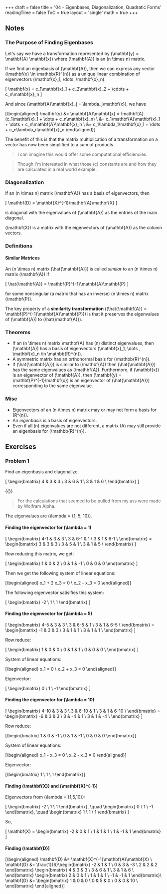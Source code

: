 +++
draft = false
title = '04 - Eigenbases, Diagonalization, Quadratic Forms'
readingTime = false
ToC = true
layout = 'single'
math = true
+++

## Notes

### The Purpose of Finding Eigenbases

Let's say we have a transformation represented by \(\mathbf{y} = \mathbf{A} \mathbf{x}\) where \(\mathbf{A}\) is an \(n \times n\) matrix.

If we find an eigenbasis of \(\mathbf{A}\), then we can express any vector \(\mathbf{x} \in \mathbb{R}^{n}\) as a unique linear combination of eigenvectors \(\mathbf{x}_1, \dots ,\mathbf{x}_n\).

\[
  \mathbf{x} = c_1\mathbf{x}_1 + c_2\mathbf{x}_2 + \cdots + c_n\mathbf{x}_n
\]

And since \(\mathbf{A}\mathbf{x}_j = \lambda_j\mathbf{x}\), we have

\[\begin{aligned}
  \mathbf{y} &= \mathbf{A}\mathbf{x} = \mathbf{A}(c_1\mathbf{x}_1 + \dots + c_n\mathbf{x}_n) \\
  &= c_1\mathbf{A}\mathbf{x}_1 + \dots + c_n\mathbf{A}\mathbf{x}_n \\
  &= c_1\lambda_1\mathbf{x}_1 + \dots + c_n\lambda_n\mathbf{x}_n
\end{aligned}\]

The benefit of this is that the matrix multiplication of a transformation on a vector has now been simplified to a sum of products.

> I can imagine this would offer some computational efficiencies.

> Though I'm interested in what those \(c\) constants are and how they are calculated in a real world example.

### Diagonalization

If an \(n \times n\) matrix \(\mathbf{A}\) has a basis of eigenvectors, then

\[
  \mathbf{D} = \mathbf{X}^{-1}\mathbf{A}\mathbf{X}
\]

is diagonal with the eigenvalues of \(\mathbf{A}\) as the entries of the main diagonal.

\(\mathbf{X}\) is a matrix with the eigenvectors of \(\mathbf{A}\) as the column vectors.

### Definitions

#### Similar Matrices

An \(n \times n\) matrix \(\hat{\mathbf{A}}\) is called *similar* to an \(n \times n\) matrix \(\mathbf{A}\) if

\[
  \hat{\mathbf{A}} = \mathbf{P}^{-1}\mathbf{A}\mathbf{P}
\]

for some nonsingular (a matrix that has an inverse) \(n \times n\) matrix \(\mathbf{P}\).

The key property of a **similarity transformation** (\(\hat{\mathbf{A}} = \mathbf{P}^{-1}\mathbf{A}\mathbf{P}\)) is that it preserves the eigenvalues of \(\mathbf{A}\) to \(\hat{\mathbf{A}}\).

### Theorems
- If an \(n \times n\) matrix \mathbf{A} has \(n\) distinct eigenvalues, then \(\mathbf{A}\) has a basis of eigenvectors \(\mathbf{x}_1, \dots , \mathbf{x}_n \in \mathbb{R}^{n}\).
- A symmetric matrix has an orthonormal basis for \(\mathbb{R}^{n}\).
- If \(\hat{\mathbf{A}}\) is similar to \(\mathbf{A}\) then \(\hat{\mathbf{A}}\) has the same eigenvalues as \(\mathbf{A}\). Furthermore, if \(\mathbf{x}\) is an eigenvector of \(\mathbf{A}\), then \(\mathbf{y} = \mathbf{P}^{-1}\mathbf{x}\) is an eigenvector of \(\hat{\mathbf{A}}\) corresponding to the same eigenvalue.

### Misc
- Eigenvectors of an \(n \times n\) matrix may or may not form a basis for \(R^{n}\).
- An _eigenbasis_ is a basis of eigenvectors.
- Even if all \(n\) eigenvalues are not different, a matrix \(A\) may still provide an eigenbasis for \(\mathbb{R}^{n}\).

## Exercises

### Problem 1

Find an eigenbasis and diagonalize.

\[
  \begin{bmatrix}
    4 & 3 & 3 \\
    3 & 6 & 1 \\
    3 & 1 & 6 \\
  \end{bmatrix}
\]

{{<divider>}}

> For the calculations that seemed to be pulled from my ass were made by Wolfram Alpha.

The eigenvalues are \(\lambda = \{1, 5, 10\}\).

#### Finding the eigenvector for \(\lambda = 1\)

\[
  \begin{bmatrix}
    4-1 & 3 & 3 \\
    3 & 6-1 & 1 \\
    3 & 1 & 6-1 \\
  \end{bmatrix} =
  \begin{bmatrix}
    3 & 3 & 3 \\
    3 & 5 & 1 \\
    3 & 1 & 5 \\
  \end{bmatrix}
\]

Row reducing this matrix, we get:

\[
  \begin{bmatrix}
    1 & 0 & 2 \\
    0 & 1 & -1 \\
    0 & 0 & 0
  \end{bmatrix}
\]

Then we get the following system of linear equations:

\[\begin{aligned}
  x_1 + 2 x_3 = 0 \\
  x_2 - x_3 = 0
\end{aligned}\]

The following eigenvector satisifies this system:

\[
  \begin{bmatrix}
  -2 \\ 1 \\ 1
  \end{bmatrix}
\]

#### Finding the eigenvector for \(\lambda = 5\)

\[
  \begin{bmatrix}
    4-5 & 3 & 3 \\
    3 & 6-5 & 1 \\
    3 & 1 & 6-5 \\
  \end{bmatrix} =
  \begin{bmatrix}
    -1 & 3 & 3 \\
    3 & 1 & 1 \\
    3 & 1 & 1 \\
  \end{bmatrix}
\]

Row reduce:

\[
  \begin{bmatrix}
    1 & 0 & 0 \\
    0 & 1 & 1 \\
    0 & 0 & 0 \\
  \end{bmatrix}
\]

System of linear equations:

\[\begin{aligned}
  x_1 = 0 \\
  x_2 + x_3 = 0
\end{aligned}\]

Eigenvector:

\[
  \begin{bmatrix}
    0 \\ 1 \\ -1
  \end{bmatrix}
\]

#### Finding the eigenvector for \(\lambda = 10\)

\[
  \begin{bmatrix}
    4-10 & 3 & 3 \\
    3 & 6-10 & 1 \\
    3 & 1 & 6-10 \\
  \end{bmatrix} =
  \begin{bmatrix}
    -6 & 3 & 3 \\
    3 & -4 & 1 \\
    3 & 1 & -4 \\
  \end{bmatrix}
\]

Row reduce:

\[\begin{bmatrix}
  1 & 0 & -1 \\
  0 & 1 & -1 \\
  0 & 0 & 0
\end{bmatrix}\]

System of linear equations:

\[\begin{aligned}
  x_1 - x_3 = 0 \\
  x_2 - x_3 = 0
\end{aligned}\]

Eigenvector:

\[\begin{bmatrix} 1 \\ 1 \\ 1 \end{bmatrix}\]

#### Finding \(\mathbf{X}\) and \(\mathbf{X}^{-1}\)

Eigenvectors from \(\lambda = \{1,5,10\}\):

\[
  \begin{bmatrix}
  -2 \\ 1 \\ 1
  \end{bmatrix}, \quad
  \begin{bmatrix}
    0 \\ 1 \\ -1
  \end{bmatrix}, \quad
  \begin{bmatrix}
    1 \\ 1 \\ 1
  \end{bmatrix}
\]

So,

\[
  \mathbf{X} = \begin{bmatrix}
    -2 & 0 & 1 \\
    1 & 1 & 1 \\
    1 & -1 & 1
  \end{bmatrix}
\]

#### Finding \(\mathbf{D}\)

\[\begin{aligned}
  \mathbf{D} &= \mathbf{X}^{-1}\mathbf{A}\mathbf{X} \\
  \mathbf{D} &= \frac{1}{6}\begin{bmatrix}
    -2 & 1 & 1 \\
    0 & 3 & -3 \\
    2 & 2 & 2
  \end{bmatrix}
  \begin{bmatrix}
    4 & 3 & 3 \\
    3 & 6 & 1 \\
    3 & 1 & 6 \\
  \end{bmatrix}
  \begin{bmatrix}
    2 & 0 & 1 \\
    1 & 1 & 1 \\
    -1 & -1 & 1
  \end{bmatrix}\\
  \mathbf{D} &= \begin{bmatrix}
    1 & 0 & 0 \\
    0 & 5 & 0 \\
    0 & 0 & 10 \\
  \end{bmatrix}
\end{aligned}\]
